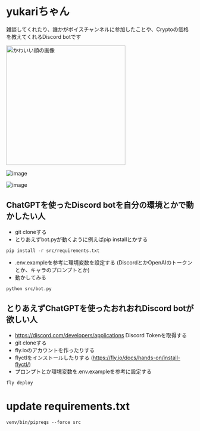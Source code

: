 # yukariちゃん

雑談してくれたり、誰かがボイスチャンネルに参加したことや、Cryptoの価格を教えてくれるDiscord botです

<img src="https://github.com/xsota/discord_bot/assets/5690642/bcf8670f-240a-4f2c-8ba2-aba5c02a6323" alt="かわいい顔の画像" width=320>

![image](https://github.com/xsota/discord_bot/assets/5690642/c43b10d7-5492-434a-83e9-710cb129f8ad)

![image](https://github.com/xsota/discord_bot/assets/5690642/4543f503-045a-46c8-9d69-1d5bf3bc557a)


## ChatGPTを使ったDiscord botを自分の環境とかで動かしたい人
- git cloneする
- とりあえずbot.pyが動くように例えばpip installとかする
```
pip install -r src/requirements.txt
```
- .env.exampleを参考に環境変数を設定する (DiscordとかOpenAIのトークンとか、キャラのプロンプトとか)
- 動かしてみる
```
python src/bot.py
```

## とりあえずChatGPTを使ったおれおれDiscord botが欲しい人
- https://discord.com/developers/applications Discord Tokenを取得する
- git cloneする
- fly.ioのアカウントを作ったりする
- flyctlをインストールしたりする (https://fly.io/docs/hands-on/install-flyctl/)
- プロンプトとか環境変数を.env.exampleを参考に設定する
```
fly deploy
```

# update requirements.txt
```
venv/bin/pipreqs --force src
```
